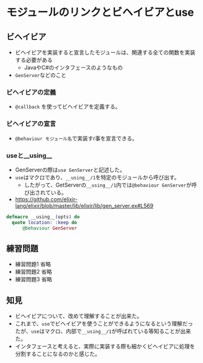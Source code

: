 # モジュールのリンクとビヘイビアとuse

## ビヘイビア
* ビヘイビアを実装すると宣言したモジュールは、関連する全ての関数を実装する必要がある
  * JavaやC#のインタフェースのようなもの
* `GenServer`などのこと

### ビヘイビアの定義
  * `@callback` を使ってビヘイビアを定義する。

### ビヘイビアの宣言
  * `@behaviour モジュール名`で実装すr事を宣言できる。

### useと__using__
* GenServerの際は`use GenServer`と記述した。
* `use`はマクロであり、`__using__/1`を特定のモジュールから呼び出す。
  * したがって、GetServerの`__using__/1`内では`@behaviour GenServer`が呼び出されている。
* https://github.com/elixir-lang/elixir/blob/master/lib/elixir/lib/gen_server.ex#L569
```elixir/blob/master/lib/elixir/lib/gen_server.ex
defmacro __using__(opts) do
  quote location: :keep do
      @behaviour GenServer
```

## 練習問題
* 練習問題1 省略
* 練習問題2 省略
* 練習問題3 省略

## 知見
* ビヘイビアについて、改めて理解することが出来た。
* これまで、`use`でビヘイビアを使うことができるようになるという理解だったが、`use`はマクロ、内部で`__using__/1`が呼ばれている等知ることが出来た。
* インタフェースと考えると、実際に実装する際も細かくビヘイビアに処理を分割することになるのかと感じた。
